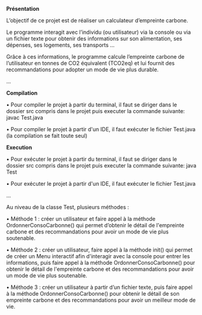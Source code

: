 **Présentation**

L’objectif de ce projet est de réaliser un calculateur d’empreinte carbone.

Le programme interagit avec l’individu (ou utilisateur) via la console ou via un fichier texte pour obtenir des informations sur son alimentation, ses dépenses, ses logements, ses transports …

Grâce à ces informations, le programme calcule l’empreinte carbone de l’utilisateur en tonnes de CO2 équivalent (TCO2eq) et lui fournit des recommandations pour adopter un mode de vie plus durable.

...

**Compilation**

• Pour compiler le projet à partir du terminal, il faut se diriger dans le dossier src compris dans le projet puis executer la commande suivante: javac Test.java

• Pour compiler le projet à partir d'un IDE, il faut  exécuter le fichier Test.java (la compilation se fait toute seul)

**Execution**

• Pour exécuter le projet à partir du terminal, il faut se diriger dans le dossier src compris dans le projet puis executer la commande suivante: java Test

• Pour exécuter le projet à partir d'un IDE, il faut exécuter le fichier Test.java

...

Au niveau de la classe Test, plusieurs méthodes :

• Méthode 1 : créer un utilisateur et faire appel à la méthode OrdonnerConsoCarbonne() qui permet d’obtenir le détail de l'empreinte carbone et des recommandations pour avoir un mode de vie plus soutenable.

• Méthode 2 : créer un utilisateur, faire appel à la méthode init() qui permet de créer un Menu interactif afin d'interagir avec la console pour entrer les informations, puis faire appel à la méthode OrdonnerConsoCarbonne() pour obtenir le détail de l'empreinte carbone et des recommandations pour avoir un mode de vie plus soutenable.

• Méthode 3 : créer un utilisateur à partir d’un fichier texte, puis faire appel à la méthode OrdonnerConsoCarbonne() pour obtenir le détail de son empreinte carbone et des recommandations pour avoir un meilleur  mode de vie.

